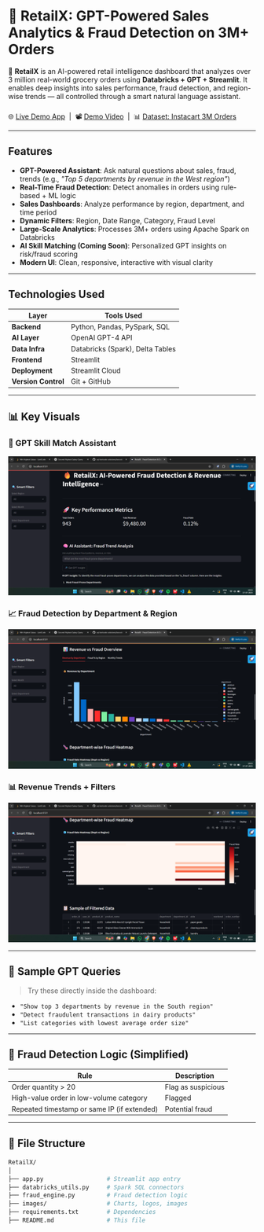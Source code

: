 # 🛒 RetailX: GPT-Powered Sales Analytics & Fraud Detection on 3M+ Orders

🚀 **RetailX** is an AI-powered retail intelligence dashboard that analyzes over 3 million real-world grocery orders using **Databricks + GPT + Streamlit**.
 It enables deep insights into sales performance, fraud detection, and region-wise trends — all controlled through a smart natural language assistant.

### 
🌐 [Live Demo App](https://databricksfraudai-eabvl6ka4zbnpwegezffec.streamlit.app/) &nbsp;|&nbsp; 
📽️ [Demo Video](https://your-loom-link.com) &nbsp;|&nbsp; 
📊 [Dataset: Instacart 3M Orders](https://www.instacart.com/datasets/grocery-orders)

---

## Features

- **GPT-Powered Assistant**: Ask natural questions about sales, fraud, trends (e.g., *"Top 5 departments by revenue in the West region"*)
- **Real-Time Fraud Detection**: Detect anomalies in orders using rule-based + ML logic
- **Sales Dashboards**: Analyze performance by region, department, and time period
- **Dynamic Filters**: Region, Date Range, Category, Fraud Level
- **Large-Scale Analytics**: Processes 3M+ orders using Apache Spark on Databricks
- **AI Skill Matching (Coming Soon)**: Personalized GPT insights on risk/fraud scoring
- **Modern UI**: Clean, responsive, interactive with visual clarity

---

## Technologies Used

| Layer        | Tools Used |
|--------------|------------|
| **Backend**  | Python, Pandas, PySpark, SQL |
| **AI Layer** | OpenAI GPT-4 API |
| **Data Infra** | Databricks (Spark), Delta Tables |
| **Frontend** | Streamlit |
| **Deployment** | Streamlit Cloud |
| **Version Control** | Git + GitHub |

---

## 📊 Key Visuals

### 🔎 GPT Skill Match Assistant
![GPT Assistant](images/gpt-assistant.png)

### 📈 Fraud Detection by Department & Region
![Fraud Analysis](images/fraud-detection.png)

### 📊 Revenue Trends + Filters
![Revenue](images/revenue-trend.png)

---

## 🧪 Sample GPT Queries
> Try these directly inside the dashboard:
- `"Show top 3 departments by revenue in the South region"`
- `"Detect fraudulent transactions in dairy products"`
- `"List categories with lowest average order size"`

---

## 🧼 Fraud Detection Logic (Simplified)

| Rule | Description |
|------|-------------|
| Order quantity > 20 | Flag as suspicious |
| High-value order in low-volume category | Flagged |
| Repeated timestamp or same IP (if extended) | Potential fraud |

---

## 📁 File Structure

```bash
RetailX/
│
├── app.py                  # Streamlit app entry           
├── databricks_utils.py     # Spark SQL connectors
├── fraud_engine.py         # Fraud detection logic
├── images/                 # Charts, logos, images
├── requirements.txt        # Dependencies
├── README.md               # This file
